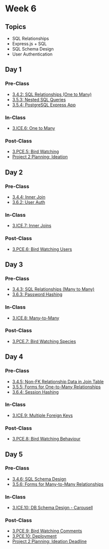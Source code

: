 # Week 6

## Topics

* SQL Relationships
* Express.js + SQL
* SQL Schema Design
* User Authentication

## Day 1

### Pre-Class

* [3.4.2: SQL Relationships \(One to Many\)](../../3-back-end-application/3.4-sql-language/3.4.2-sql-relationships-one-to-many.md)
* [3.5.3: Nested SQL Queries](../../3-back-end-application/3.5-sql-applications/3.5.3-nested-sql-queries.md)
* [3.5.4: PostgreSQL Express App](../../3-back-end-application/3.5-sql-applications/3.5.4-postgresql-express-app.md)

### In-Class

* [3.ICE.6: One to Many](../../3-back-end-application/3.ice-in-class-exercises/3.ice.6-one-to-many.md)

### Post-Class

* [3.PCE.5: Bird Watching](../../3-back-end-application/3.poce-post-class-exercises/3.poce.5-bird-watching.md)
* [Project 2 Planning: Ideation](../../projects/project-2-server-side-app.md#ideation-phase-1)

## Day 2

### Pre-Class

* [3.4.4: Inner Join](../../3-back-end-application/3.4-sql-language/3.4.4-inner-join.md)
* [3.6.2: User Auth](../../3-back-end-application/3.6-authentication/3.6.2-user-auth.md)

### In-Class

* [3.ICE.7: Inner Joins](../../3-back-end-application/3.ice-in-class-exercises/3.ice.7-inner-join.md)

### Post-Class

* [3.PCE.6: Bird Watching Users](../../3-back-end-application/3.poce-post-class-exercises/3.poce.6-bird-watching-users.md)

## Day 3

### Pre-Class

* [3.4.3: SQL Relationships \(Many to Many\)](../../3-back-end-application/3.4-sql-language/3.4.3-sql-relationships-many-to-many.md)
* [3.6.3: Password Hashing](../../3-back-end-application/3.6-authentication/3.6.3-password-hashing.md)

### In-Class

* [3.ICE.8: Many-to-Many](../../3-back-end-application/3.ice-in-class-exercises/3.ice.8-many-to-many.md)

### Post-Class

* [3.PCE.7: Bird Watching Species](../../3-back-end-application/3.poce-post-class-exercises/3.poce.7-bird-watching-species.md)

## Day 4

### Pre-Class

* [3.4.5: Non-FK Relationship Data in Join Table](../../3-back-end-application/3.4-sql-language/3.4.5-non-fk-relationship-data-in-join-table.md)
* [3.5.5: Forms for One-to-Many Relationships](../../3-back-end-application/3.5-sql-applications/3.5.5-forms-for-one-to-many-relationships.md)
* [3.6.4: Session Hashing](../../3-back-end-application/3.6-authentication/3.6.4-session-hashing.md)

### In-Class

* [3.ICE.9: Multiple Foreign Keys](../../3-back-end-application/3.ice-in-class-exercises/3.ice.9-multi-foreign-key.md)

### Post-Class

* [3.PCE.8: Bird Watching Behaviour](../../3-back-end-application/3.poce-post-class-exercises/3.poce.8-bird-watching-behaviour.md)

## Day 5

### Pre-Class

* [3.4.6: SQL Schema Design](../../3-back-end-application/3.4-sql-language/3.4.6-sql-schema-design.md)
* [3.5.6: Forms for Many-to-Many Relationships](../../3-back-end-application/3.5-sql-applications/3.5.6-forms-for-many-to-many-relationships.md)

### In-Class

* [3.ICE.10: DB Schema Design - Carousell](../../3-back-end-application/3.ice-in-class-exercises/3.ice.10-db-schema-design-carousell.md)

### Post-Class

* [3.PCE.9: Bird Watching Comments](../../3-back-end-application/3.poce-post-class-exercises/3.poce.9-bird-watching-comments.md)
* [3.PCE.10: Deployment](../../3-back-end-application/3.poce-post-class-exercises/3.poce.10-deployment.md)
* [Project 2 Planning: Ideation Deadline](../../projects/project-2-server-side-app.md#ideation-phase-1)


